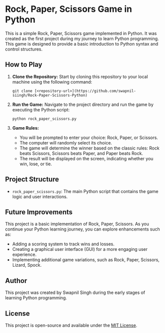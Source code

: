# Rock, Paper, Scissors Game in Python

This is a simple Rock, Paper, Scissors game implemented in Python. It was created as the first project during my journey to learn Python programming. This game is designed to provide a basic introduction to Python syntax and control structures.

## How to Play

1. **Clone the Repository:** Start by cloning this repository to your local machine using the following command:
   ```
   git clone [<repository-url>](https://github.com/swapnil-siingh/Rock-Paper-Scissors-Python)
   ```

2. **Run the Game:** Navigate to the project directory and run the game by executing the Python script:
   ```
   python rock_paper_scissors.py
   ```

3. **Game Rules:**
   - You will be prompted to enter your choice: Rock, Paper, or Scissors.
   - The computer will randomly select its choice.
   - The game will determine the winner based on the classic rules: Rock beats Scissors, Scissors beats Paper, and Paper beats Rock.
   - The result will be displayed on the screen, indicating whether you win, lose, or tie.

## Project Structure

- `rock_paper_scissors.py`: The main Python script that contains the game logic and user interactions.

## Future Improvements

This project is a basic implementation of Rock, Paper, Scissors. As you continue your Python learning journey, you can explore enhancements such as:

- Adding a scoring system to track wins and losses.
- Creating a graphical user interface (GUI) for a more engaging user experience.
- Implementing additional game variations, such as Rock, Paper, Scissors, Lizard, Spock.

## Author

This project was created by Swapnil Singh during the early stages of learning Python programming.

## License

This project is open-source and available under the [MIT License](LICENSE).
